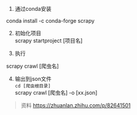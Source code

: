 1. 通过conda安装  

conda install -c conda-forge scrapy

2. 初始化项目  
scrapy startproject [项目名]

3. 执行

scrapy crawl [爬虫名]

4. 输出到json文件  
`cd [爬虫根目录]`  
scrapy crawl [爬虫名] -o [xx.json]


> 资料
https://zhuanlan.zhihu.com/p/82641501  